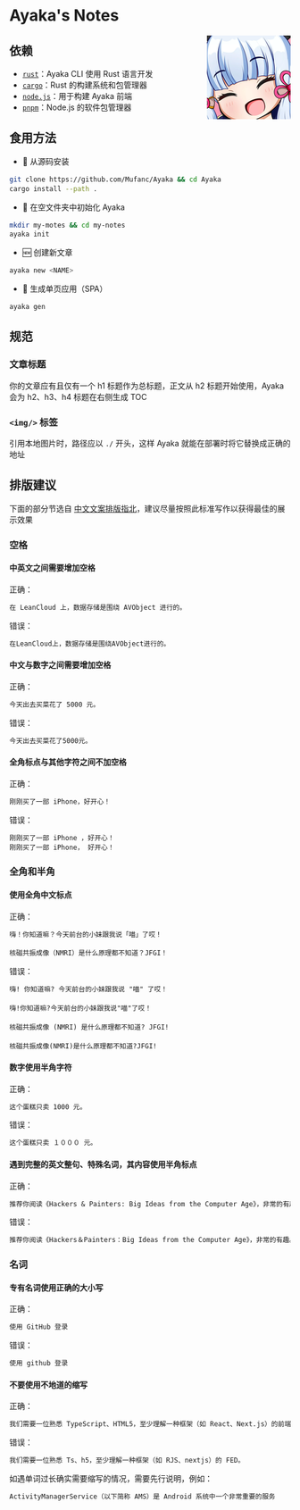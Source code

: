 <!--
uuid = "{{uuid}}"
article_name = "Ayaka's Notes"
date = "{{date}}"
description = "一个简单演示｜A simple demo for Ayaka"
%-->

# Ayaka's Notes

<img src="./150px-Ayayaka.png" align="right" alt="Ayayaka"/>

## 依赖

* [`rust`](https://www.rust-lang.org/)：Ayaka CLI 使用 Rust 语言开发
* [`cargo`](https://crates.io/)：Rust 的构建系统和包管理器
* [`node.js`](https://nodejs.org/)：用于构建 Ayaka 前端
* [`pnpm`](https://pnpm.io/)：Node.js 的软件包管理器

## 食用方法

* 🔨 从源码安装

```bash
git clone https://github.com/Mufanc/Ayaka && cd Ayaka
cargo install --path .
```

* 🎉 在空文件夹中初始化 Ayaka 

```bash
mkdir my-motes && cd my-notes
ayaka init
```

* 🆕 创建新文章 

```bash
ayaka new <NAME>
```

* 🚀 生成单页应用（SPA）

```bash
ayaka gen
```

## 规范

### 文章标题

你的文章应有且仅有一个 h1 标题作为总标题，正文从 h2 标题开始使用，Ayaka 会为 h2、h3、h4 标题在右侧生成 TOC

### `<img/>` 标签

引用本地图片时，路径应以 `./` 开头，这样 Ayaka 就能在部署时将它替换成正确的地址

## 排版建议

下面的部分节选自 [中文文案排版指北](https://github.com/sparanoid/chinese-copywriting-guidelines/blob/master/README.zh-Hans.md)，建议尽量按照此标准写作以获得最佳的展示效果

### 空格

#### 中英文之间需要增加空格

正确：

```markdown
在 LeanCloud 上，数据存储是围绕 AVObject 进行的。
```

错误：

```markdown
在LeanCloud上，数据存储是围绕AVObject进行的。
```

#### 中文与数字之间需要增加空格

正确：

```markdown
今天出去买菜花了 5000 元。
```

错误：

```markdown
今天出去买菜花了5000元。
```

#### 全角标点与其他字符之间不加空格

正确：

```markdown
刚刚买了一部 iPhone，好开心！
```

错误：

```markdown
刚刚买了一部 iPhone ，好开心！
刚刚买了一部 iPhone， 好开心！
```

### 全角和半角

#### 使用全角中文标点

正确：

```markdown
嗨！你知道嘛？今天前台的小妹跟我说「喵」了哎！

核磁共振成像（NMRI）是什么原理都不知道？JFGI！
```

错误：

```markdown
嗨! 你知道嘛? 今天前台的小妹跟我说 "喵" 了哎！

嗨!你知道嘛?今天前台的小妹跟我说"喵"了哎！

核磁共振成像 (NMRI) 是什么原理都不知道? JFGI!

核磁共振成像(NMRI)是什么原理都不知道?JFGI!
```

#### 数字使用半角字符

正确：

```markdown
这个蛋糕只卖 1000 元。
```

错误：

```markdown
这个蛋糕只卖 １０００ 元。
```

#### 遇到完整的英文整句、特殊名词，其内容使用半角标点

正确：

```markdown
推荐你阅读《Hackers & Painters: Big Ideas from the Computer Age》，非常的有趣。
```

错误：

```markdown
推荐你阅读《Hackers＆Painters：Big Ideas from the Computer Age》，非常的有趣。
```

### 名词

#### 专有名词使用正确的大小写

正确：

```markdown
使用 GitHub 登录
```

错误：

```markdown
使用 github 登录
```

#### 不要使用不地道的缩写

正确：

```markdown
我们需要一位熟悉 TypeScript、HTML5，至少理解一种框架（如 React、Next.js）的前端开发者。
```

错误：

```markdown
我们需要一位熟悉 Ts、h5，至少理解一种框架（如 RJS、nextjs）的 FED。
```

如遇单词过长确实需要缩写的情况，需要先行说明，例如：

```markdown
ActivityManagerService（以下简称 AMS）是 Android 系统中一个非常重要的服务
```

